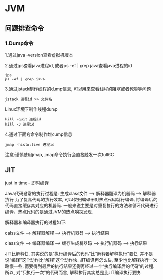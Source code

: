 
# JVM

## 问题排查命令

### 1.Dump命令

1.通过java -version查看虚拟机版本

2.通过jps查看java进程id, 或者ps -ef | grep java查看java进程的id
```
jps
ps -ef | grep java
```

3.通过jstack制作线程的dump信息, 可以用来查看线程的阻塞或者死锁等问题
```
jstack 进程id >> 文件名
```

Linux环境下制作线程dump
```
kill -quit 进程id
kill -3 进程id
```

4.通过下面的命令制作堆dump信息
```
jmap -histo:live 进程id
```
注意:谨慎使用jmap, jmap命令执行会直接触发一次fullGC

## JIT

just in time - 即时编译

Java代码通常的执行过程是: 生成class文件 --> 解释器翻译为机器码 --> 解释器执行
为了提高代码的执行效率, 可以使用编译器对热点代码就行编译, 将编译后的代码直接缓存其对应的机器码. 一般来说主要是对重复执行的方法和循环代码进行编译，热点代码的是通过JVM的热点嗅探发现.

解释器和编译器执行的过程如下:

calss文件  --> 解释器解释 --> 执行机器码  --> 执行结果

class文件  --> 编译器编译 --> 缓存生成机器码 --> 执行机器码 --> 执行结果

JIT比解释快, 其实说的是“执行编译后的代码”比“解释器解释执行”要快, 并不是说“编译”这个动作比“解释”这个动作快. JIT编译再怎么快, 至少也比解释执行一次略慢一些, 而要得到最后的执行结果还得再经过一个“执行编译后的代码”的过程. 所以, 对“只执行一次”的代码而言, 解释执行其实总是比JIT编译执行要快.
